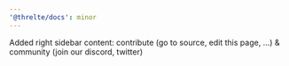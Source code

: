 ```yaml
---
'@threlte/docs': minor
---
```


Added right sidebar content: contribute (go to source, edit this page, …) & community (join our discord, twitter)
